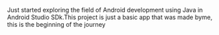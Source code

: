 Just started exploring the field of Android development using Java in Android Studio SDk.This project is just a basic app that was made byme, this is the beginning of the journey
